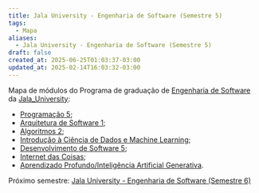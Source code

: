 ```yaml
---
title: Jala University - Engenharia de Software (Semestre 5)
tags:
  - Mapa
aliases:
  - Jala University - Engenharia de Software (Semestre 5)
draft: false
created_at: 2025-06-25T01:03:37-03:00
updated_at: 2025-02-14T16:03:32-03:00
---
```

Mapa de módulos do Programa de graduação de [Engenharia de Software](../../../05/07/entrada/Jala_University-Engenharia_de_Software.md) da [Jala_University](../notas/2025/05/07/entrada/Jala_University.md):

- [Programação 5](../notas/2025/06/27/entrada/Jala_University-Programacao_5.md);
- [Arquitetura de Software 1](../notas/2025/06/27/entrada/Jala_University-Arquitetura_de_Software_1.md);
- [Algoritmos 2](../notas/2025/06/27/entrada/Jala_University-Algoritmos_2.md);
- [Introdução à Ciência de Dados e Machine Learning](../notas/2025/06/27/entrada/Jala_University-Introducao_a_Ciencia_de_Dados_e_Machine_Learning.md);
- [Desenvolvimento de Software 5](../notas/2025/06/27/entrada/Jala_University-Desenvolvimento_de_Software_5.md);
- [Internet das Coisas](../notas/2025/06/27/entrada/Jala_University-Internet_das_Coisas.md);
- [Aprendizado Profundo/Inteligência Artificial Generativa](../notas/2025/06/27/entrada/Jala_University-Aprendizado_Profundo-Inteligencia_Artificial_Generativa.md).

Próximo semestre: [Jala University - Engenharia de Software (Semestre 6)](Jala_University-Engenharia_de_Software-Semestre_6.md)